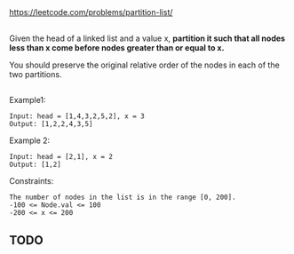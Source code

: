 
##

https://leetcode.com/problems/partition-list/

##

Given the head of a linked list and a value x, **partition it such that all nodes less than x come before nodes greater than or equal to x.**

You should preserve the original relative order of the nodes in each of the two partitions.

## 
Example1:
```
Input: head = [1,4,3,2,5,2], x = 3
Output: [1,2,2,4,3,5]
```
Example 2:
```
Input: head = [2,1], x = 2
Output: [1,2]
 ```

Constraints:
```
The number of nodes in the list is in the range [0, 200].
-100 <= Node.val <= 100
-200 <= x <= 200
```

## TODO

